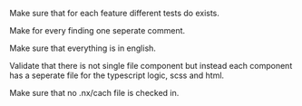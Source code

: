 Make sure that for each feature different tests do exists.

Make for every finding one seperate comment.

Make sure that everything is in english.

Validate that there is not single file component but instead each component has a seperate file for the typescript logic, scss and html.

Make sure that no .nx/cach file is checked in.
